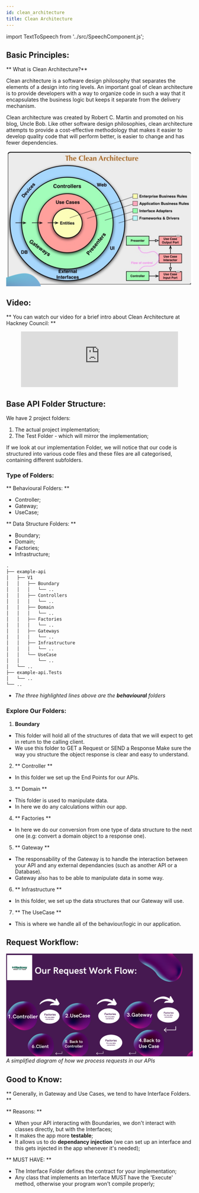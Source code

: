```yaml
---
id: clean_architecture
title: Clean Architecture
---
```


import TextToSpeech from '../src/SpeechComponent.js';

<TextToSpeech>

## Basic Principles:

** What is Clean Architecture?**

Clean architecture is a software design philosophy that separates the elements of a design into ring levels.
An important goal of clean architecture is to provide developers with a way to organize code in such a way that it encapsulates the business logic but keeps it separate from the delivery mechanism.

Clean architecture was created by Robert C. Martin and promoted on his blog, Uncle Bob.
Like other software design philosophies, clean architecture attempts to provide a cost-effective methodology that makes it easier to develop quality code that will perform better, is easier to change and has fewer dependencies.

 ![Clean Architecture](./doc-images/clean_architecture.png)
## Video:

** You can watch our video for a brief intro about Clean Architecture at Hackney Council: **

<figure class="video-container">
  <iframe width="100%" src="https://www.youtube.com/embed/zhGG9jt4iBE" title="YouTube video player" frameborder="0" allow="accelerometer; autoplay; clipboard-write; encrypted-media; gyroscope; picture-in-picture" allowfullscreen></iframe>
</figure>

## Base API Folder Structure:

We have 2 project folders:
1. The actual project implementation;
2. The Test Folder - which will mirror the implementation;

If we look at our implementation Folder, we will notice that our code is structured into various code files and these files are all categorised, containing different subfolders.
### Type of Folders:

 ** Behavioural Folders: **        

 - Controller;
 - Gateway;
 - UseCase;

** Data Structure Folders: **
- Boundary;
- Domain;
- Factories;
- Infrastructure;

```shell title="Folder Structure" {6,12,16}
.
├── example-api
│   ├── V1
│   │   ├── Boundary
│   │   │   └── ..
│   │   ├── Controllers
│   │   │   └── ..
│   │   ├── Domain
│   │   │   └── ..
│   │   ├── Factories
│   │   │   └── ..
│   │   ├── Gateways
│   │   │   └── ..
│   │   ├── Infrastructure
│   │   │   └── ..
│   │   └── UseCase
│   │       └── ..
│   └── ..
├── example-api.Tests
│   └── ..
└── ..
```
* _The three highlighted lines above are the **behavioural** folders_

### Explore Our Folders:

1. **Boundary**
  * This folder will hold all of the structures of data that we will expect to get in return to the calling client.
  * We use this folder to GET a Request or SEND a Response Make sure the way you structure the object response is clear and easy to understand.

2. ** Controller **
  * In this folder we set up the End Points for our APIs.

3. ** Domain **
  * This folder is used to manipulate data.
  * In here we do any calculations within our app.

4. ** Factories **
  * In here we do our conversion from one type of data structure to the next one (e.g: convert a domain object to a response one).

5. ** Gateway **
  * The responsability of the Gateway is to handle the interaction between your API and any external dependancies (such as another API or a Database).
  * Gateway also has to be able to manipulate data in some way.

6. ** Infrastructure **
  * In this folder, we set up the data structures that our Gateway will use.

7. ** The UseCase **
  * This is where we handle all of the behaviour/logic in our application.
## Request Workflow:

![Request Workflow](./doc-images/request_workflow.png)
_A simplified diagram of how we process requests in our APIs_
## Good to Know:

** Generally, in Gateway and Use Cases, we tend to have Interface Folders. **

** Reasons: **
- When your API interacting with Boundaries, we don't interact with classes directly, but with the Interfaces;
- It makes the app more **testable**;
- It allows us to do **dependancy injection** (we can set up an interface and this gets injected in the app whenever it's needed);

** MUST HAVE: **

- The Interface Folder defines the contract for your implementation;
- Any class that implements an Interface MUST have the 'Execute' method, otherwise your program won't compile properly;

</TextToSpeech>